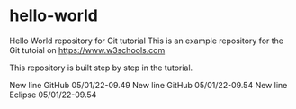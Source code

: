 # hello-world
Hello World repository for Git tutorial
This is an example repository for the Git tutoial on https://www.w3schools.com

This repository is built step by step in the tutorial.

New line GitHub 05/01/22-09.49
New line GitHub 05/01/22-09.54
New line Eclipse 05/01/22-09.54
